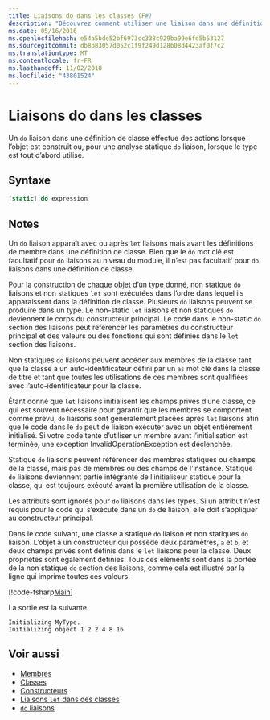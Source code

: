 ```yaml
---
title: Liaisons do dans les classes (F#)
description: "Découvrez comment utiliser une liaison dans une définition de classe, qui effectue des actions lorsque l’objet est construit ou lorsque le type est tout d’abord utilisé ' do' F #."
ms.date: 05/16/2016
ms.openlocfilehash: e54a5bde52bf6973cc338c929ba99e6fd5b53127
ms.sourcegitcommit: db8b83057d052c1f9f249d128b08d4423af0f7c2
ms.translationtype: MT
ms.contentlocale: fr-FR
ms.lasthandoff: 11/02/2018
ms.locfileid: "43801524"
---
```

# <a name="do-bindings-in-classes"></a>Liaisons do dans les classes

Un `do` liaison dans une définition de classe effectue des actions lorsque l’objet est construit ou, pour une analyse statique `do` liaison, lorsque le type est tout d’abord utilisé.

## <a name="syntax"></a>Syntaxe

```fsharp
[static] do expression
```

## <a name="remarks"></a>Notes

Un `do` liaison apparaît avec ou après `let` liaisons mais avant les définitions de membre dans une définition de classe. Bien que le `do` mot clé est facultatif pour `do` liaisons au niveau du module, il n’est pas facultatif pour `do` liaisons dans une définition de classe.

Pour la construction de chaque objet d’un type donné, non statique `do` liaisons et non statiques `let` sont exécutées dans l’ordre dans lequel ils apparaissent dans la définition de classe. Plusieurs `do` liaisons peuvent se produire dans un type. Le non-static `let` liaisons et non statiques `do` deviennent le corps du constructeur principal. Le code dans le non-static `do` section des liaisons peut référencer les paramètres du constructeur principal et des valeurs ou des fonctions qui sont définies dans le `let` section des liaisons.

Non statiques `do` liaisons peuvent accéder aux membres de la classe tant que la classe a un auto-identificateur défini par un `as` mot clé dans la classe de titre et tant que toutes les utilisations de ces membres sont qualifiées avec l’auto-identificateur pour la classe.

Étant donné que `let` liaisons initialisent les champs privés d’une classe, ce qui est souvent nécessaire pour garantir que les membres se comportent comme prévu, `do` liaisons sont généralement placées après `let` liaisons afin que le code dans le `do` peut de liaison exécuter avec un objet entièrement initialisé. Si votre code tente d’utiliser un membre avant l’initialisation est terminée, une exception InvalidOperationException est déclenchée.

Statique `do` liaisons peuvent référencer des membres statiques ou champs de la classe, mais pas de membres ou des champs de l’instance. Statique `do` liaisons deviennent partie intégrante de l’initialiseur statique pour la classe, qui est toujours exécuté avant la première utilisation de la classe.

Les attributs sont ignorés pour `do` liaisons dans les types. Si un attribut n’est requis pour le code qui s’exécute dans un `do` de liaison, elle doit s’appliquer au constructeur principal.

Dans le code suivant, une classe a statique `do` liaison et non statiques `do` liaison. L’objet a un constructeur qui possède deux paramètres, `a` et `b`, et deux champs privés sont définis dans le `let` liaisons pour la classe. Deux propriétés sont également définies. Tous ces éléments sont dans la portée de la non statique `do` section des liaisons, comme cela est illustré par la ligne qui imprime toutes ces valeurs.

[!code-fsharp[Main](../../../../samples/snippets/fsharp/lang-ref-1/snippet3101.fs)]

La sortie est la suivante.

```console
Initializing MyType.
Initializing object 1 2 2 4 8 16
```

## <a name="see-also"></a>Voir aussi

- [Membres](index.md)
- [Classes](../classes.md)
- [Constructeurs](constructors.md)
- [Liaisons `let` dans des classes](let-bindings-in-classes.md)
- [`do` liaisons](../functions/do-Bindings.md)
